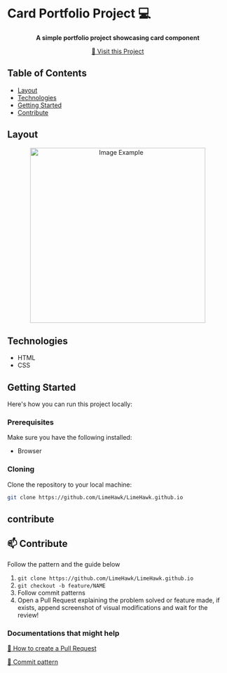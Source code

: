 # Card Portfolio Project 💻

<p align="center">
    <b>A simple portfolio project showcasing card component</b>
</p>

<p align="center">
    <a href="https://github.com/LimeHawk/LimeHawk.github.io">📱 Visit this Project</a>
</p>

## Table of Contents
- [Layout](#layout)
- [Technologies](#technologies)
- [Getting Started](#getting-started)
- [Contribute](#contribute)

## Layout
<p align="center">
    <img src="./assets/images/demonstrarion.gif" alt="Image Example" width="400px">
    
</p>

## Technologies
- HTML
- CSS

## Getting Started
Here's how you can run this project locally:

### Prerequisites
Make sure you have the following installed:
- Browser

### Cloning
Clone the repository to your local machine:

```bash
git clone https://github.com/LimeHawk/LimeHawk.github.io
```

## contribute
<h2 id="contribute">📫 Contribute</h2>

Follow the pattern and the guide below

1. `git clone https://github.com/LimeHawk/LimeHawk.github.io`
2. `git checkout -b feature/NAME`
3. Follow commit patterns
4. Open a Pull Request explaining the problem solved or feature made, if exists, append screenshot of visual modifications and wait for the review!

<h3>Documentations that might help</h3>

[📝 How to create a Pull Request](https://www.atlassian.com/br/git/tutorials/making-a-pull-request)

[💾 Commit pattern](https://gist.github.com/joshbuchea/6f47e86d2510bce28f8e7f42ae84c716)
